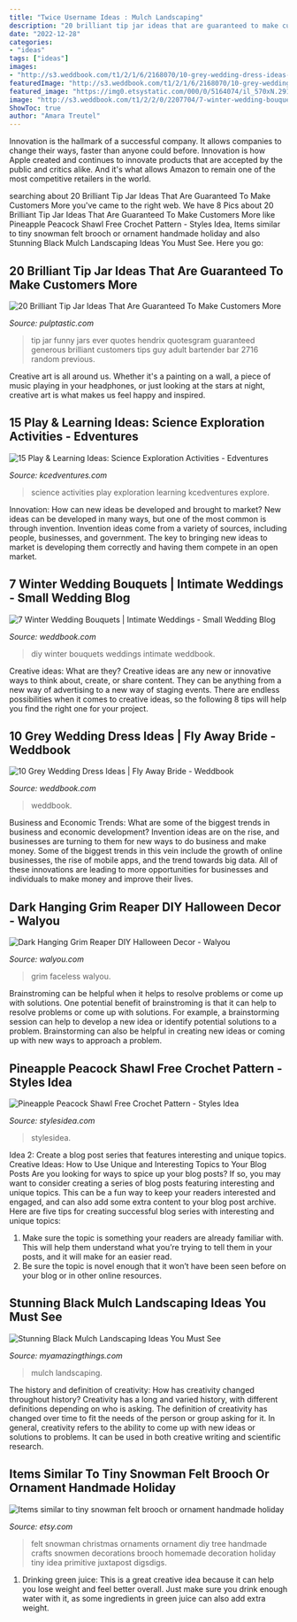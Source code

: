 ```yaml
---
title: "Twice Username Ideas : Mulch Landscaping"
description: "20 brilliant tip jar ideas that are guaranteed to make customers more"
date: "2022-12-28"
categories:
- "ideas"
tags: ["ideas"]
images:
- "http://s3.weddbook.com/t1/2/1/6/2168070/10-grey-wedding-dress-ideas-fly-away-bride.jpg"
featuredImage: "http://s3.weddbook.com/t1/2/1/6/2168070/10-grey-wedding-dress-ideas-fly-away-bride.jpg"
featured_image: "https://img0.etsystatic.com/000/0/5164074/il_570xN.291558292.jpg"
image: "http://s3.weddbook.com/t1/2/2/0/2207704/7-winter-wedding-bouquets-intimate-weddings-small-wedding-blog-diy-wedding-ideas-for-small-and-intimate-weddings-real-small-weddings.jpg"
ShowToc: true
author: "Amara Treutel"
---
```



Innovation is the hallmark of a successful company. It allows companies to change their ways, faster than anyone could before. Innovation is how Apple created and continues to innovate products that are accepted by the public and critics alike. And it's what allows Amazon to remain one of the most competitive retailers in the world.

	

		
searching about 20 Brilliant Tip Jar Ideas That Are Guaranteed To Make Customers More you've came to the right web. We have 8 Pics about 20 Brilliant Tip Jar Ideas That Are Guaranteed To Make Customers More like Pineapple Peacock Shawl Free Crochet Pattern - Styles Idea, Items similar to tiny snowman felt brooch or ornament handmade holiday and also Stunning Black Mulch Landscaping Ideas You Must See. Here you go:
		
    
## 20 Brilliant Tip Jar Ideas That Are Guaranteed To Make Customers More

<img loading=lazy src="https://i1.wp.com/pulptastic.com/wp-content/uploads/2014/07/these-tip-jars-will-definitely-get-money-16.jpg?resize=500%2C667" onerror="this.onerror=null;this.src='https://tse1.mm.bing.net/th?id=OIP.wB9Gu7MIWOcCjqzxobZwzQHaJ4&amp;pid=15.1';" alt="20 Brilliant Tip Jar Ideas That Are Guaranteed To Make Customers More">

_Source: pulptastic.com_

>tip jar funny jars ever quotes hendrix quotesgram guaranteed generous brilliant customers tips guy adult bartender bar 2716 random previous. 

	

Creative art is all around us. Whether it's a painting on a wall, a piece of music playing in your headphones, or just looking at the stars at night, creative art is what makes us feel happy and inspired.

    
## 15 Play &amp; Learning Ideas: Science Exploration Activities - Edventures

<img loading=lazy src="http://www.kcedventures.com/images/easyblog_articles/317/b2ap3_large_scienceplay.jpg" onerror="this.onerror=null;this.src='https://tse3.mm.bing.net/th?id=OIP.Bwb14llGOezxTWx5j-Z2DAHaKl&amp;pid=15.1';" alt="15 Play &amp; Learning Ideas: Science Exploration Activities - Edventures">

_Source: kcedventures.com_

>science activities play exploration learning kcedventures explore. 

	

Innovation: How can new ideas be developed and brought to market?
New ideas can be developed in many ways, but one of the most common is through invention. Invention ideas come from a variety of sources, including people, businesses, and government. The key to bringing new ideas to market is developing them correctly and having them compete in an open market.

    
## 7 Winter Wedding Bouquets | Intimate Weddings - Small Wedding Blog

<img loading=lazy src="http://s3.weddbook.com/t1/2/2/0/2207704/7-winter-wedding-bouquets-intimate-weddings-small-wedding-blog-diy-wedding-ideas-for-small-and-intimate-weddings-real-small-weddings.jpg" onerror="this.onerror=null;this.src='https://tse3.mm.bing.net/th?id=OIP.fps34ROoAI4R2sQorp3poAHaLG&amp;pid=15.1';" alt="7 Winter Wedding Bouquets | Intimate Weddings - Small Wedding Blog">

_Source: weddbook.com_

>diy winter bouquets weddings intimate weddbook. 

	

Creative ideas: What are they?
Creative ideas are any new or innovative ways to think about, create, or share content. They can be anything from a new way of advertising to a new way of staging events. There are endless possibilities when it comes to creative ideas, so the following 8 tips will help you find the right one for your project.

    
## 10 Grey Wedding Dress Ideas | Fly Away Bride - Weddbook

<img loading=lazy src="http://s3.weddbook.com/t1/2/1/6/2168070/10-grey-wedding-dress-ideas-fly-away-bride.jpg" onerror="this.onerror=null;this.src='https://tse3.mm.bing.net/th?id=OIP.57y_Grdeh7uW8waaSBi8QAHaLH&amp;pid=15.1';" alt="10 Grey Wedding Dress Ideas | Fly Away Bride - Weddbook">

_Source: weddbook.com_

>weddbook. 

	

Business and Economic Trends: What are some of the biggest trends in business and economic development?
Invention ideas are on the rise, and businesses are turning to them for new ways to do business and make money. Some of the biggest trends in this vein include the growth of online businesses, the rise of mobile apps, and the trend towards big data. All of these innovations are leading to more opportunities for businesses and individuals to make money and improve their lives.

    
## Dark Hanging Grim Reaper DIY Halloween Decor - Walyou

<img loading=lazy src="https://walyou.com/wp-content/uploads/2019/09/Dark-Hanging-Grim-Reaper-DIY-Halloween-Decor.jpg" onerror="this.onerror=null;this.src='https://tse2.mm.bing.net/th?id=OIP.hYceOXMQlqUziu1bc05w3AHaHa&amp;pid=15.1';" alt="Dark Hanging Grim Reaper DIY Halloween Decor - Walyou">

_Source: walyou.com_

>grim faceless walyou. 

	

Brainstroming can be helpful when it helps to resolve problems or come up with solutions.
One potential benefit of brainstroming is that it can help to resolve problems or come up with solutions. For example, a brainstorming session can help to develop a new idea or identify potential solutions to a problem. Brainstorming can also be helpful in creating new ideas or coming up with new ways to approach a problem.

    
## Pineapple Peacock Shawl Free Crochet Pattern - Styles Idea

<img loading=lazy src="https://stateless.stylesidea.com/2016/09/Pineapple-Crochet-Peacock-Shawl-stylesidea.jpg" onerror="this.onerror=null;this.src='https://tse4.mm.bing.net/th?id=OIP.GUnoCNTSlTIM_TtvqMxHJwHaD4&amp;pid=15.1';" alt="Pineapple Peacock Shawl Free Crochet Pattern - Styles Idea">

_Source: stylesidea.com_

>stylesidea. 

	

Idea 2: Create a blog post series that features interesting and unique topics.
Creative Ideas: How to Use Unique and Interesting Topics to Your Blog Posts 
Are you looking for ways to spice up your blog posts? If so, you may want to consider creating a series of blog posts featuring interesting and unique topics. This can be a fun way to keep your readers interested and engaged, and can also add some extra content to your blog post archive. Here are five tips for creating successful blog series with interesting and unique topics:

1. Make sure the topic is something your readers are already familiar with. This will help them understand what you’re trying to tell them in your posts, and it will make for an easier read.
2. Be sure the topic is novel enough that it won’t have been seen before on your blog or in other online resources.

    
## Stunning Black Mulch Landscaping Ideas You Must See

<img loading=lazy src="https://myamazingthings.com/wp-content/uploads/2017/05/flower-bed.jpg" onerror="this.onerror=null;this.src='https://tse4.mm.bing.net/th?id=OIP.7gRwoXrlmo5UieG8AZ7mNAHaJ3&amp;pid=15.1';" alt="Stunning Black Mulch Landscaping Ideas You Must See">

_Source: myamazingthings.com_

>mulch landscaping. 

	

The history and definition of creativity: How has creativity changed throughout history?
Creativity has a long and varied history, with different definitions depending on who is asking. The definition of creativity has changed over time to fit the needs of the person or group asking for it. In general, creativity refers to the ability to come up with new ideas or solutions to problems. It can be used in both creative writing and scientific research.

    
## Items Similar To Tiny Snowman Felt Brooch Or Ornament Handmade Holiday

<img loading=lazy src="https://img0.etsystatic.com/000/0/5164074/il_570xN.291558292.jpg" onerror="this.onerror=null;this.src='https://tse3.mm.bing.net/th?id=OIP.42iaFYgSav-ps9Xz9nmdwQHaLy&amp;pid=15.1';" alt="Items similar to tiny snowman felt brooch or ornament handmade holiday">

_Source: etsy.com_

>felt snowman christmas ornaments ornament diy tree handmade crafts snowmen decorations brooch homemade decoration holiday tiny idea primitive juxtapost digsdigs. 

	

1. Drinking green juice: This is a great creative idea because it can help you lose weight and feel better overall. Just make sure you drink enough water with it, as some ingredients in green juice can also add extra weight.

